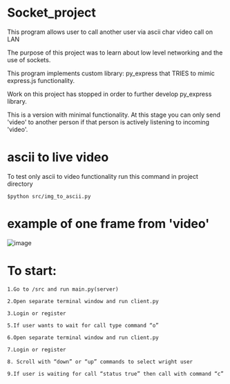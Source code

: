 # Socket_project
This program allows user to call another user via ascii char video call on LAN

The purpose of this project was to learn about low level networking and the use of sockets.

This program implements custom library: py_express that TRIES to mimic express.js functionality.

Work on this project has stopped in order to further develop py_express library.

This is a version with minimal functionality. At this stage you can only send 'video' to another person if that person is actively listening to incoming 'video'.
# ascii to live video 
To test only ascii to video functionality run this command in project directory
```
$python src/img_to_ascii.py
```
# example of one frame from 'video'
![image](https://github.com/juris12/Socket_project/assets/102772784/c19f954e-ae2d-4153-9b06-8eb2621f34e0)

# To start:
    1.Go to /src and run main.py(server)

    2.Open separate terminal window and run client.py

    3.Login or register

    5.If user wants to wait for call type command “o”

    6.Open separate terminal window and run client.py

    7.Login or register

    8. Scroll with “down” or “up” commands to select wright user

    9.If user is waiting for call “status true” then call with command “c”
